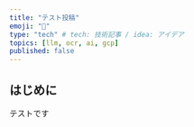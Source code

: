```yaml
---
title: "テスト投稿"
emoji: "🎉"
type: "tech" # tech: 技術記事 / idea: アイデア
topics: [llm, ocr, ai, gcp]
published: false
---
```


## はじめに

テストです
